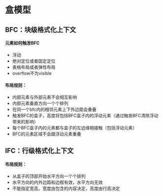# 盒模型


## BFC：块级格式化上下文

#### 元素如何触发BFC
- 浮动
- 绝对定位或者固定定位
- 表格布局或者弹性布局
- overflow不为visible
  
#### 布局规则：
- 内部元素与外部元素不会相互影响
- 内部元素垂直方向一个个排列
- 在同一个bfc内的相邻元素上下外边距会重叠
- 触发BFC的盒子，高度将包括BFC盒子内的浮动元素（通过触发BFC清除浮动带来的影响）
- 每个BFC盒子内的元素都与盒子的左边缘相接触（包括浮动元素）
- BFC的元素区域不会跟浮动元素重叠


## IFC：行级格式化上下文

#### 布局规则：
- 从盒子的顶部开始水平方向一个个排列
- 水平方向的内外边距和边框有效，水平方向无效
- 不能指定宽高，宽度由包含的内容决定，高度由行高决定
